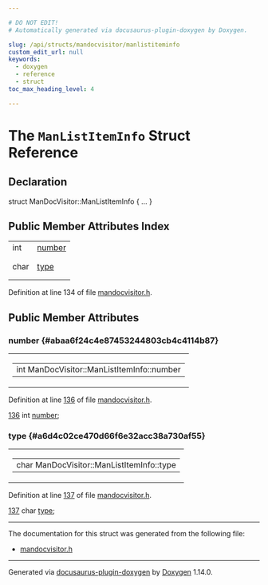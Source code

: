 ```yaml
---

# DO NOT EDIT!
# Automatically generated via docusaurus-plugin-doxygen by Doxygen.

slug: /api/structs/mandocvisitor/manlistiteminfo
custom_edit_url: null
keywords:
  - doxygen
  - reference
  - struct
toc_max_heading_level: 4

---
```


<div class="doxyPage">

# The `ManListItemInfo` Struct Reference



## Declaration

<div class="doxyDeclaration">
struct ManDocVisitor::ManListItemInfo { ... }
</div>

## Public Member Attributes Index

<table class="doxyMembersIndex">

<tr class="doxyMemberIndexItem">
<td class="doxyMemberIndexItemType" align="left" valign="top">int</td>
<td class="doxyMemberIndexItemName" align="left" valign="top"><a href="#abaa6f24c4e87453244803cb4c4114b87">number</a></td>
</tr>
<tr class="doxyMemberIndexDescription">
<td class="doxyMemberIndexDescriptionLeft"></td>
<td class="doxyMemberIndexDescriptionRight">
</td>
</tr>
<tr class="doxyMemberIndexSeparator">
<td class="doxyMemberIndexSeparator" colspan="2"></td>
</tr>

<tr class="doxyMemberIndexItem">
<td class="doxyMemberIndexItemType" align="left" valign="top">char</td>
<td class="doxyMemberIndexItemName" align="left" valign="top"><a href="#a6d4c02ce470d66f6e32acc38a730af55">type</a></td>
</tr>
<tr class="doxyMemberIndexDescription">
<td class="doxyMemberIndexDescriptionLeft"></td>
<td class="doxyMemberIndexDescriptionRight">
</td>
</tr>
<tr class="doxyMemberIndexSeparator">
<td class="doxyMemberIndexSeparator" colspan="2"></td>
</tr>

</table>


<p>Definition at line 134 of file <a href="/web-doxygen/docs/api/files/src/mandocvisitor-h">mandocvisitor.h</a>.</p>

<div class="doxySectionDef">

## Public Member Attributes

### number {#abaa6f24c4e87453244803cb4c4114b87}

<div class="doxyMemberItem">
<div class="doxyMemberProto">
<table class="doxyMemberLabels">
<tr class="doxyMemberLabels">
<td class="doxyMemberLabelsLeft">
<table class="doxyMemberName">
<tr>
<td class="doxyMemberName">int ManDocVisitor::ManListItemInfo::number</td>
</tr>
</table>
</td>
</tr>
</table>
</div>
<div class="doxyMemberDoc">


<p>Definition at line <a href="/web-doxygen/docs/api/files/src/mandocvisitor-h/#l00136">136</a> of file <a href="/web-doxygen/docs/api/files/src/mandocvisitor-h">mandocvisitor.h</a>.</p>

<div class="doxyProgramListing">

<div class="doxyCodeLine"><span class="doxyLineNumber"><a href="#abaa6f24c4e87453244803cb4c4114b87">136</a></span><span class="doxyLineContent"><span class="doxyHighlight">      </span><span class="doxyHighlightKeywordType">int</span><span class="doxyHighlight"> <a href="#abaa6f24c4e87453244803cb4c4114b87">number</a>;</span></span></div>

</div>

</div>
</div>

### type {#a6d4c02ce470d66f6e32acc38a730af55}

<div class="doxyMemberItem">
<div class="doxyMemberProto">
<table class="doxyMemberLabels">
<tr class="doxyMemberLabels">
<td class="doxyMemberLabelsLeft">
<table class="doxyMemberName">
<tr>
<td class="doxyMemberName">char ManDocVisitor::ManListItemInfo::type</td>
</tr>
</table>
</td>
</tr>
</table>
</div>
<div class="doxyMemberDoc">


<p>Definition at line <a href="/web-doxygen/docs/api/files/src/mandocvisitor-h/#l00137">137</a> of file <a href="/web-doxygen/docs/api/files/src/mandocvisitor-h">mandocvisitor.h</a>.</p>

<div class="doxyProgramListing">

<div class="doxyCodeLine"><span class="doxyLineNumber"><a href="#a6d4c02ce470d66f6e32acc38a730af55">137</a></span><span class="doxyLineContent"><span class="doxyHighlight">      </span><span class="doxyHighlightKeywordType">char</span><span class="doxyHighlight"> <a href="#a6d4c02ce470d66f6e32acc38a730af55">type</a>;</span></span></div>

</div>

</div>
</div>

</div>

<hr/>

<p>The documentation for this struct was generated from the following file:</p>

<ul>
<li><a href="/web-doxygen/docs/api/files/src/mandocvisitor-h">mandocvisitor.h</a></li>
</ul>

<hr/>

<p class="doxyGeneratedBy">Generated via <a href="https://github.com/xpack/docusaurus-plugin-doxygen">docusaurus-plugin-doxygen</a> by <a href="https://www.doxygen.nl">Doxygen</a> 1.14.0.</p>

</div>
